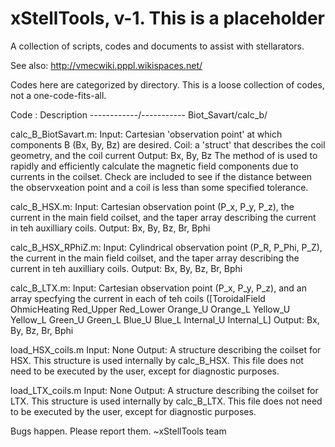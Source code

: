 # xStellTools, v-1. This is a placeholder

A collection of scripts, codes and documents to assist with stellarators.

See also: http://vmecwiki.pppl.wikispaces.net/

Codes here are categorized by directory. 
This is a loose collection of codes, not a one-code-fits-all. 

Code : Description
------------/-----------
Biot_Savart/calc_b/

calc_B_BiotSavart.m:
    Input: Cartesian 'observation point' at which components B (Bx, By, Bz) are desired. Coil: a 'struct' that describes the coil geometry, and the coil current
    Output: Bx, By, Bz
    The method of <ref goes here> is used to rapidly and efficiently calculate the magnetic field components due to currents in the coilset. Check are included to see if the distance between the observxeation point and a coil is less than some specified tolerance.

calc_B_HSX.m:
    Input: Cartesian observation point (P_x, P_y, P_z), the current in the main field coilset, and the taper array describing the current in teh auxilliary coils.
    Output: Bx, By, Bz, Br, Bphi

calc_B_HSX_RPhiZ.m:
    Input: Cylindrical observation point (P_R, P_Phi, P_Z), the current in the main field coilset, and the taper array describing the current in teh auxilliary coils.
    Output: Bx, By, Bz, Br, Bphi

calc_B_LTX.m:
    Input: Cartesian observation point (P_x, P_y, P_z), and an array specfying the current in each of teh coils ([ToroidalField OhmicHeating Red_Upper Red_Lower Orange_U Orange_L Yellow_U Yellow_L Green_U Green_L Blue_U Blue_L Internal_U Internal_L]
    Output: Bx, By, Bz, Br, Bphi

load_HSX_coils.m
    Input: None
    Output: A structure describing the coilset for HSX. This structure is used internally by calc_B_HSX. This file does not need to be executed by the user, except for diagnostic purposes.

load_LTX_coils.m
    Input: None
    Output: A structure describing the coilset for LTX. This structure is used internally by calc_B_LTX. This file does not need to be executed by the user, except for diagnostic purposes.

Bugs happen. Please report them.
~xStellTools team
